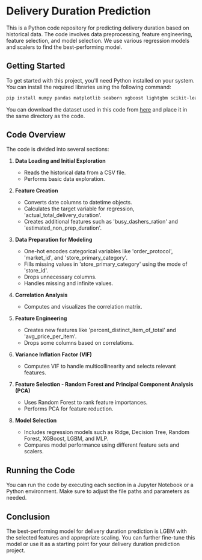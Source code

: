 # Delivery Duration Prediction

This is a Python code repository for predicting delivery duration based on historical data. The code involves data preprocessing, feature engineering, feature selection, and model selection. We use various regression models and scalers to find the best-performing model.

## Getting Started

To get started with this project, you'll need Python installed on your system. You can install the required libraries using the following command:

```bash
pip install numpy pandas matplotlib seaborn xgboost lightgbm scikit-learn statsmodels
```

You can download the dataset used in this code from [here](https://github.com/Mourya-wizard/Delivery-Duration-Prediction/blob/main/historical_data.csv) and place it in the same directory as the code.

## Code Overview

The code is divided into several sections:

1. **Data Loading and Initial Exploration**
   - Reads the historical data from a CSV file.
   - Performs basic data exploration.

2. **Feature Creation**
   - Converts date columns to datetime objects.
   - Calculates the target variable for regression, 'actual_total_delivery_duration'.
   - Creates additional features such as 'busy_dashers_ration' and 'estimated_non_prep_duration'.

3. **Data Preparation for Modeling**
   - One-hot encodes categorical variables like 'order_protocol', 'market_id', and 'store_primary_category'.
   - Fills missing values in 'store_primary_category' using the mode of 'store_id'.
   - Drops unnecessary columns.
   - Handles missing and infinite values.

4. **Correlation Analysis**
   - Computes and visualizes the correlation matrix.

5. **Feature Engineering**
   - Creates new features like 'percent_distinct_item_of_total' and 'avg_price_per_item'.
   - Drops some columns based on correlations.

6. **Variance Inflation Factor (VIF)**
   - Computes VIF to handle multicollinearity and selects relevant features.

7. **Feature Selection - Random Forest and Principal Component Analysis (PCA)**
   - Uses Random Forest to rank feature importances.
   - Performs PCA for feature reduction.

8. **Model Selection**
   - Includes regression models such as Ridge, Decision Tree, Random Forest, XGBoost, LGBM, and MLP.
   - Compares model performance using different feature sets and scalers.

## Running the Code

You can run the code by executing each section in a Jupyter Notebook or a Python environment. Make sure to adjust the file paths and parameters as needed.

## Conclusion

The best-performing model for delivery duration prediction is LGBM with the selected features and appropriate scaling. You can further fine-tune this model or use it as a starting point for your delivery duration prediction project.
